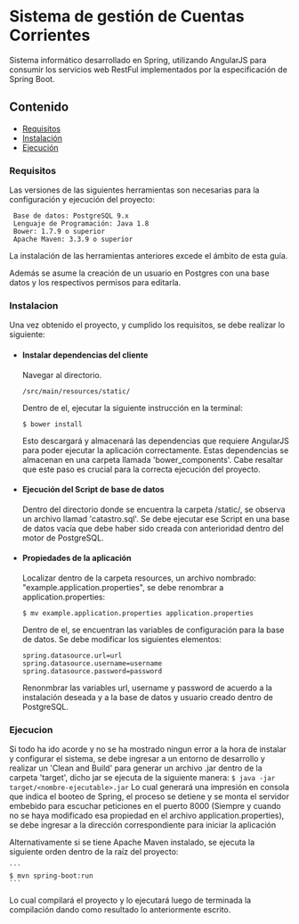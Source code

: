 # Sistema de gestión de Cuentas Corrientes
Sistema informático desarrollado en Spring, utilizando AngularJS para consumir los servicios web RestFul implementados por la especificación de Spring Boot.
## Contenido
 - [Requisitos](#requisitos)
 - [Instalación](#instalacion)
 - [Ejecución](#ejecucion)
### Requisitos
Las versiones de las siguientes herramientas son necesarias para la configuración y ejecución del proyecto:
```
 Base de datos: PostgreSQL 9.x 
 Lenguaje de Programación: Java 1.8
 Bower: 1.7.9 o superior
 Apache Maven: 3.3.9 o superior
```
La instalación de las herramientas anteriores excede el ámbito de esta guía.

Además se asume la creación de un usuario en Postgres con una base datos y los respectivos permisos para editarla.

### Instalacion
Una vez obtenido el proyecto, y cumplido los requisitos, se debe realizar lo siguiente:
- #### Instalar dependencias del cliente
    Navegar al directorio. 
    ```
    /src/main/resources/static/
    ```
    Dentro de el, ejecutar la siguiente instrucción en la terminal:
    ```
    $ bower install
    ```
    Esto descargará y almacenará las dependencias que requiere AngularJS para poder ejecutar la aplicación correctamente. Estas dependencias se almacenan en una carpeta llamada 'bower_components'. Cabe resaltar que este paso es crucial para la correcta ejecución del proyecto. 

- #### Ejecución del Script de base de datos
    Dentro del directorio donde se encuentra la carpeta /static/, se observa un archivo llamad 'catastro.sql'. Se debe ejecutar ese Script en una base de datos vacía que debe haber sido creada con anterioridad dentro del motor de PostgreSQL.
- #### Propiedades de la aplicación
    Localizar dentro de la carpeta resources, un archivo nombrado: "example.application.properties", se debe renombrar a application.properties:
    ```
    $ mv example.application.properties application.properties
    ```
    Dentro de el, se encuentran las variables de configuración para la base de datos. Se debe modificar los siguientes elementos:
    
    ```
    spring.datasource.url=url
    spring.datasource.username=username
    spring.datasource.password=password
    ```
    Renonmbrar las variables url, username y password de acuerdo a la instalación deseada y a la base de datos y usuario creado dentro de PostgreSQL.
    
### Ejecucion
Si todo ha ido acorde y no se ha mostrado ningun error a la hora de instalar y configurar el sistema, se debe ingresar a un entorno de desarrollo y realizar un 'Clean and Build' para generar un archivo .jar dentro de la carpeta 'target', dicho jar se ejecuta de la siguiente manera:
    ```
    $ java -jar target/<nombre-ejecutable>.jar
    ```
Lo cual generará una impresión en consola que indica el booteo de Spring, el proceso se detiene y se monta el servidor embebido para escuchar peticiones en el puerto 8000 (Siempre y cuando no se haya modificado esa propiedad en el archivo application.properties), se debe ingresar a la dirección correspondiente para iniciar la aplicación 

Alternativamente si se tiene Apache Maven instalado, se ejecuta la siguiente orden dentro de la raíz del proyecto:

    ```
    $ mvn spring-boot:run
    ```
Lo cual compilará el proyecto y lo ejecutará luego de terminada la compilación dando como resultado lo anteriormente escrito.

